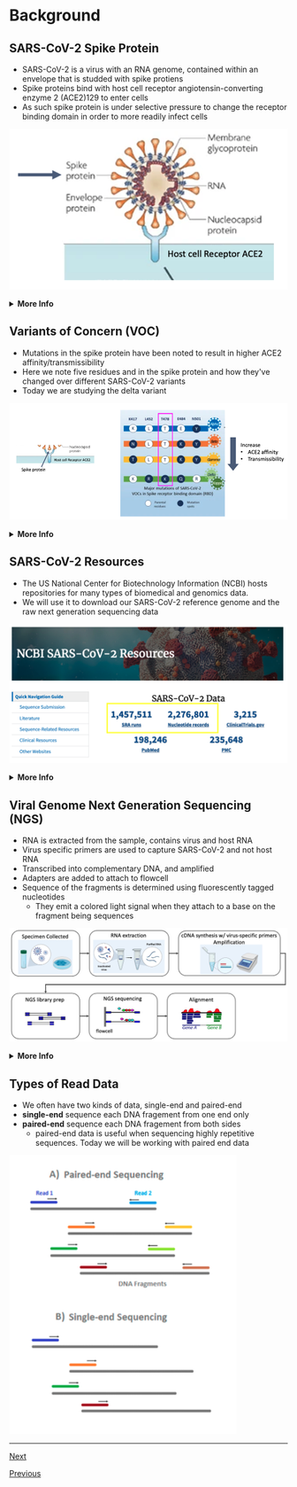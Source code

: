 # Background

## SARS-CoV-2 Spike Protein

- SARS-CoV-2 is a virus with an RNA genome, contained within an envelope that is studded with spike protiens
- Spike proteins bind with host cell receptor angiotensin-converting enzyme 2 (ACE2)129 to enter cells
- As such spike protein is under selective pressure to change the receptor binding domain in order to more readily infect cells

![](../images/spike.png)

<details>
<summary><b>More Info</b></summary>
<br>
Severe acute respiratory syndrome-coronavirus (SARS-CoV) has an RNA genome, which encodes proteins necessary for it’s replication inside cells. The genome is contained in an envelope, which is studded with envelope and Spike proteins. It enters host cells when the receptor binding domain of the Spike protein binds to the host cell receptor angiotensin-converting enzyme 2 (ACE2)129, and the ACE2–virus complex enters the cell where downstream steps in the virus lifecycle take place. Viruses have a high mutation rate, and not surprisingly the Spike protein is under selective pressure to change the receptor binding domain in order to more readily infect cells.
</details>

## Variants of Concern (VOC)

- Mutations in the spike protein have been noted to result in higher ACE2 affinity/transmissibility
- Here we note five residues and in the spike protein and how they've changed over different SARS-CoV-2 variants
- Today we are studying the delta variant

![](../images/voc.png)

<details>
<summary><b>More Info</b></summary>
<br>
There are several varaints of the originally characterized SARS-CoV-2 sequence. They contain 5 major mutations with respect to the original sequence, shown here. For example take T478, which is spike protein residue number 478 which is threonine (T) in the original sequence, and changes to lysine (K) in the delta variant. These mutations in the spike proteins have been shown to result in higher ACE2 affinity, transmissibility among other phenotypes that make them an increased thread to public health. Today, we’ll study a delta variant sample and compare these positions to the originally characterized sequence using bioinformatics methods.
</details>

## SARS-CoV-2 Resources

- The US National Center for Biotechnology Information (NCBI) hosts repositories for many types of biomedical and genomics data. 
- We will use it to download our SARS-CoV-2 reference genome and the raw next generation sequencing data

![](../images/sars_resources.png)

<details>
<summary><b>More Info</b></summary>
<br>
The US National Center for Biotechnology Information hosts repositories for many types of biomedical and genomics data. Today we'll retrieve reference data from the nucleotide repository, which contains among other things sequence records for SARS-CoV-2 genomes as well as the Sequence Read Archive (SRA) where raw next generation sequencing data can be easily obtained for reanalysis.
</details>

## Viral Genome Next Generation Sequencing (NGS)

- RNA is extracted from the sample, contains virus and host RNA
- Virus specific primers are used to capture SARS-CoV-2 and not host RNA
- Transcribed into complementary DNA, and amplified
- Adapters are added to attach to flowcell
- Sequence of the fragments is determined using fluorescently tagged nucleotides 
  - They emit a colored light signal when they attach to a base on the fragment being sequences

![](../images/viral_ngs.png)

<details>
<summary><b>More Info</b></summary>
<br>
Let's take a moment ot go through the Viral NGS Workflow. Total RNA is extracted from the sample, this contains both virus and host RNA. At this point a decision is made about downstream protocol based on whether the virus is known. In the case we will study, the authors are interested in sequencing SARS-CoV-2 which has a known sequence, so they can design virus specific primers which will capture SARS-CoV2 and not the host RNA, and transcribe it into complementary DNA which can be prepped for sequencing. Importantly, the primers they design will limit what they capture, so they must design the primers to bind in regions that they expect are conserved between viral variants. An amplification procedure has to be performed, because the current NGS technologies require a high input DNA amount and the viral genome amount is several orders of magnitude lower. Then, the preparation for NGS sequencing begins. We start with viral cRNA fragments that can be sequenced the same as DNA on an NGS sequencer. Sequencing adapters are added (these are the blue rectangles) that will allow the cDNA fragments to attach to the sequencing flowcell. The sequence of the fragments is determined using fluorescently tagged nucleotides that emit a colored light signal when they attach to a base on the fragment being sequences. It is the optical signal that the instrument reads to determine which base in the sequence was read. 
</details>

## Types of Read Data

- We often have two kinds of data, single-end and paired-end
- **single-end** sequence each DNA fragement from one end only
- **paired-end** sequence each DNA fragement from both sides
  - paired-end data is useful when sequencing highly repetitive sequences. Today we will be working with paired end data

![](../images/single_paired.png)

_______________________________________________________________________________________________________________________________________________

[Next](lesson2.md)

[Previous](../README.md)
